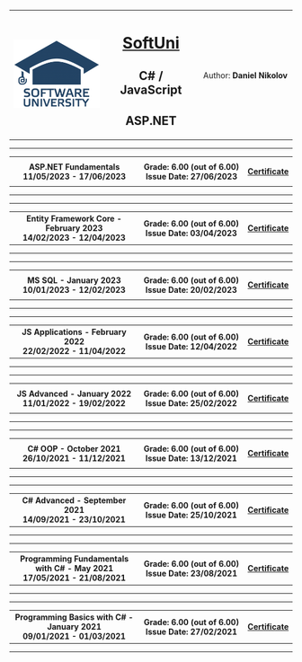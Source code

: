 <!-- Head Start -->
<table border="0" width="100%" cellspacing="1" cellpadding="3" align="center">
<tbody>
<tr>
<td align="center" width="33%"><img style="text-align: ce;" src="https://github.com/PhilShishov/Software-University/blob/master/Resources/SoftUni-Logo-Flat_square-blue-300x235.png" alt="" /></td>
<td align="center" width="33%">
<h1><a href="https://softuni.bg/">SoftUni</a></h1>
<h2>C# / JavaScript</h2>
<h2>ASP.NET</h2>
</td>
<td align="center" width="33%"></br>     
  </a>
Author: 
<strong>
<a title="Daniel Nikolov">
Daniel Nikolov
</a>
</strong></p>
</td>
</tr>
</tbody>
</table>
<!-- Head End -->

<!-- ASP.NET Fundamentals -->
<hr />
<table border="0" width="100%" cellspacing="1" cellpadding="3" align="center">
<tbody>
<tr><th align="center" width="50%">
ASP.NET Fundamentals <br /> 
11/05/2023 - 17/06/2023
</th>
<th width="40%">Grade: 6.00 (out of 6.00)<br /> Issue Date: 27/06/2023</th>
<th>
<p><a title="ASP.NET Fundamentals" href="https://softuni.bg/certificates/details/175366/02949b27">Certificate</a></p>
</th></tr>
</tbody>
</table>
<hr />
<!-- ASP.NET Fundamentals -->

<!-- Entity Framework Core -->
<hr />
<table border="0" width="100%" cellspacing="1" cellpadding="3" align="center">
<tbody>
<tr><th align="center" width="50%">
Entity Framework Core - February 2023 <br /> 
14/02/2023 - 12/04/2023
</th>
<th width="40%">Grade: 6.00 (out of 6.00)<br /> Issue Date: 03/04/2023</th>
<th>
<p><a title="Entity Framework Core" href="https://softuni.bg/certificates/details/164943/cdce3db9">Certificate</a></p>
</th></tr>
</tbody>
</table>
<hr />
<!-- Entity Framework Core -->

<!-- MS SQL -->
<hr />
<table border="0" width="100%" cellspacing="1" cellpadding="3" align="center">
<tbody>
<tr><th align="center" width="50%">
MS SQL - January 2023 <br /> 
10/01/2023 - 12/02/2023
</th>
<th width="40%">Grade: 6.00 (out of 6.00)<br /> Issue Date: 20/02/2023</th>
<th>
<p><a title="MS SQL" href="https://softuni.bg/certificates/details/157924/cddddebe">Certificate</a></p>
</th></tr>
</tbody>
</table>
<hr />
<!-- MS SQL -->

<!-- JS Applications -->
<hr />
<table border="0" width="100%" cellspacing="1" cellpadding="3" align="center">
<tbody>
<tr><th align="center" width="50%">
JS Applications - February 2022<br /> 
22/02/2022 - 11/04/2022
</th>
<th width="40%">Grade: 6.00 (out of 6.00)<br /> Issue Date: 12/04/2022</th>
<th>
<p><a title="JS Applications" href="https://softuni.bg/certificates/details/131613/6fa1d6c2">Certificate</a></p>
</th></tr>
</tbody>
</table>
<hr />
<!-- JS Applications -->

<!-- JS Advanced -->
<hr />
<table border="0" width="100%" cellspacing="1" cellpadding="3" align="center">
<tbody>
<tr><th align="center" width="50%">
JS Advanced - January 2022<br /> 
11/01/2022 - 19/02/2022
</th>
<th width="40%">Grade: 6.00 (out of 6.00)<br /> Issue Date: 25/02/2022</th>
<th>
<p><a title="JS Advanced" href="https://softuni.bg/certificates/details/126586/05bf3745" target="_blank">Certificate</a></p>
</th></tr>
</tbody>
</table>
<hr />
<!-- JS Advanced -->

<!-- C# OOP -->
<hr />
<table border="0" width="100%" cellspacing="1" cellpadding="3" align="center">
<tbody>
<tr><th align="center" width="50%">
C# OOP - October 2021<br /> 
26/10/2021 - 11/12/2021
</th>
<th width="40%">Grade: 6.00 (out of 6.00)<br /> Issue Date: 13/12/2021</th>
<th>
<p><a title="C# OOP" href="https://softuni.bg/certificates/details/120482/556fccc3" target="_blank">Certificate</a></p>
</th></tr>
</tbody>
</table>
<hr />
<!-- C# OOP -->

<!-- C# Advanced -->
<hr />
<table border="0" width="100%" cellspacing="1" cellpadding="3" align="center">
<tbody>
<tr><th align="center" width="50%">
C# Advanced - September 2021<br /> 
14/09/2021 - 23/10/2021
</th>
<th width="40%">Grade: 6.00 (out of 6.00)<br /> Issue Date: 25/10/2021</th>
<th>
<p><a title="C# Advanced" href="https://softuni.bg/certificates/details/114346/60bd2a28" target="_blank">Certificate</a></p>
</th></tr>
</tbody>
</table>
<hr />
<!-- C# Advanced -->

<!-- Programming Fundamentals with C# -->
<hr />
<table border="0" width="100%" cellspacing="1" cellpadding="3" align="center">
<tbody>
<tr><th align="center" width="50%">
Programming Fundamentals with C# - May 2021<br /> 
17/05/2021 - 21/08/2021
</th>
<th width="40%">Grade: 6.00 (out of 6.00)<br /> Issue Date: 23/08/2021</th>
<th>
<p><a title="Programming Fundamentals" href="https://softuni.bg/certificates/details/112551/65fa677d" target="_blank">Certificate</a></p>
</th></tr>
</tbody>
</table>
<hr />
<!-- Programming Fundamentals with C# -->

<!-- Programming Basics with C# -->
<hr />
<table border="0" width="100%" cellspacing="1" cellpadding="3" align="center">
<tbody>
<tr><th align="center" width="50%">
Programming Basics with C# - January 2021<br /> 
09/01/2021 - 01/03/2021
</th>
<th width="40%">Grade: 6.00 (out of 6.00)<br /> Issue Date: 27/02/2021</th>
<th>
<p><a title="Programming Basics" href="https://softuni.bg/certificates/details/100165/52f39678" target="_blank">Certificate</a></p>
</th></tr>
</tbody>
</table>
<hr />
<!-- Programming Basics with C# -->
